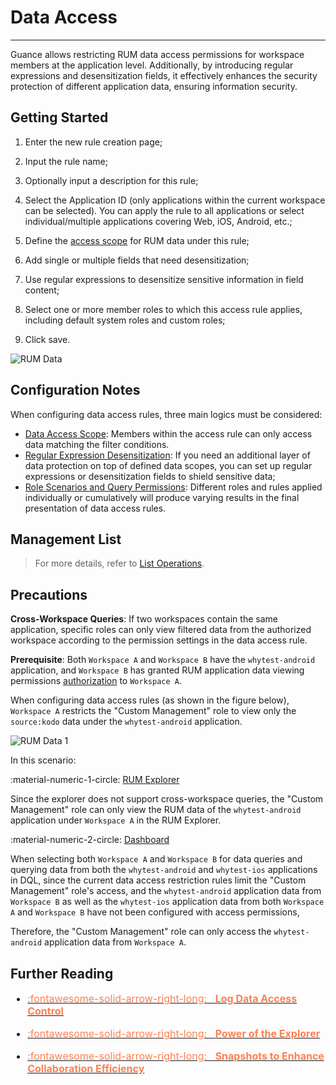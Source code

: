 # Data Access
---

Guance allows restricting RUM data access permissions for workspace members at the application level. Additionally, by introducing regular expressions and desensitization fields, it effectively enhances the security protection of different application data, ensuring information security.

## Getting Started

1. Enter the new rule creation page;
2. Input the rule name;
3. Optionally input a description for this rule;
4. Select the Application ID (only applications within the current workspace can be selected). You can apply the rule to all applications or select individual/multiple applications covering Web, iOS, Android, etc.;
5. Define the [access scope](../management/logdata-access.md#scope) for RUM data under this rule;

6. Add single or multiple fields that need desensitization;

7. Use regular expressions to desensitize sensitive information in field content;
8. Select one or more member roles to which this access rule applies, including default system roles and custom roles;
9. Click save.

![RUM Data](../img/rum_data.png)

## Configuration Notes

When configuring data access rules, three main logics must be considered:

- [Data Access Scope](../management/logdata-access.md#scope): Members within the access rule can only access data matching the filter conditions.
- [Regular Expression Desensitization](../management/logdata-access.md#regex): If you need an additional layer of data protection on top of defined data scopes, you can set up regular expressions or desensitization fields to shield sensitive data;
- [Role Scenarios and Query Permissions](../management/logdata-access.md#role_permission): Different roles and rules applied individually or cumulatively will produce varying results in the final presentation of data access rules.

## Management List

> For more details, refer to [List Operations](../management/logdata-access.md#list).

## Precautions

**Cross-Workspace Queries**: If two workspaces contain the same application, specific roles can only view filtered data from the authorized workspace according to the permission settings in the data access rule.

**Prerequisite**: Both `Workspace A` and `Workspace B` have the `whytest-android` application, and `Workspace B` has granted RUM application data viewing permissions [authorization](../management/data-authorization.md#site) to `Workspace A`.

When configuring data access rules (as shown in the figure below), `Workspace A` restricts the "Custom Management" role to view only the `source:kodo` data under the `whytest-android` application.


![RUM Data 1](../img/rum_data_1.png)

In this scenario:

:material-numeric-1-circle: [RUM Explorer](./explorer/index.md)

Since the explorer does not support cross-workspace queries, the "Custom Management" role can only view the RUM data of the `whytest-android` application under `Workspace A` in the RUM Explorer.

:material-numeric-2-circle: [Dashboard](../scene/dashboard/config_page.md#cross-workspace)

When selecting both `Workspace A` and `Workspace B` for data queries and querying data from both the `whytest-android` and `whytest-ios` applications in DQL, since the current data access restriction rules limit the "Custom Management" role's access, and the `whytest-android` application data from `Workspace B` as well as the `whytest-ios` application data from both `Workspace A` and `Workspace B` have not been configured with access permissions,

Therefore, the "Custom Management" role can only access the `whytest-android` application data from `Workspace A`.

## Further Reading

<font size=3>

<div class="grid cards" markdown>

- [<font color="coral"> :fontawesome-solid-arrow-right-long: &nbsp; **Log Data Access Control**</font>](../management/logdata-access.md)

</div>



<div class="grid cards" markdown>

- [<font color="coral"> :fontawesome-solid-arrow-right-long: &nbsp; **Power of the Explorer**</font>](../getting-started/function-details/explorer-search.md)

</div>

<div class="grid cards" markdown>

- [<font color="coral"> :fontawesome-solid-arrow-right-long: &nbsp; **Snapshots to Enhance Collaboration Efficiency**</font>](../getting-started/function-details/snapshot.md)

</div>


</font>